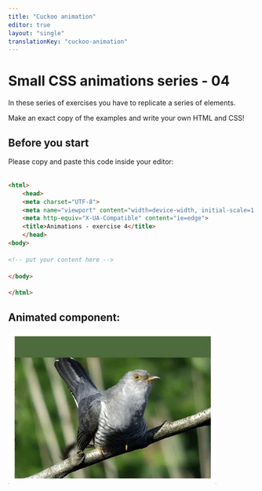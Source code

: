 ```yaml
---
title: "Cuckoo animation"
editor: true
layout: "single"
translationKey: "cuckoo-animation"
---
```


# Small CSS animations series - 04

In these series of exercises you have to replicate a series of elements.

Make an exact copy of the examples and write your own HTML and CSS!

## Before you start

Please copy and paste this code inside your editor:

```html

<html>
    <head>
    <meta charset="UTF-8">
    <meta name="viewport" content="width=device-width, initial-scale=1.0">
    <meta http-equiv="X-UA-Compatible" content="ie=edge">
    <title>Animations - exercise 4</title>
    </head>
<body>

<!-- put your content here -->

</body>

</html>
```

## Animated component:

![exercise example](./04koekoek.gif)